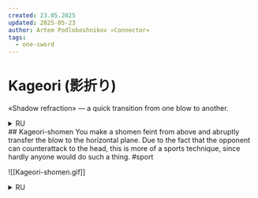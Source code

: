 ```yaml
---
created: 23.05.2025
updated: 2025-05-23
author: Artem Podloboshnikov «Connector»
tags:
  - one-sword
---
```

# Kageori (影折り)
«Shadow refraction» — a quick transition from one blow to another.
<details>
<summary>RU</summary>
«Преломление тени» — быстрый переход от одного удара к другому.
</details>
## Kageori-shomen
You make a shomen feint from above and abruptly transfer the blow to the horizontal plane. Due to the fact that the opponent can counterattack to the head, this is more of a sports technique, since hardly anyone would do such a thing. #sport

![[Kageori-shomen.gif]]
<details>
<summary>RU</summary>
Делаешь финт «shomen» сверху и в резко переводишь удар в горизонт. Из-за того, что противник может контратаковать в голову – она больше спортивная, так как вряд ли кто-то стал такое делать.
</details>